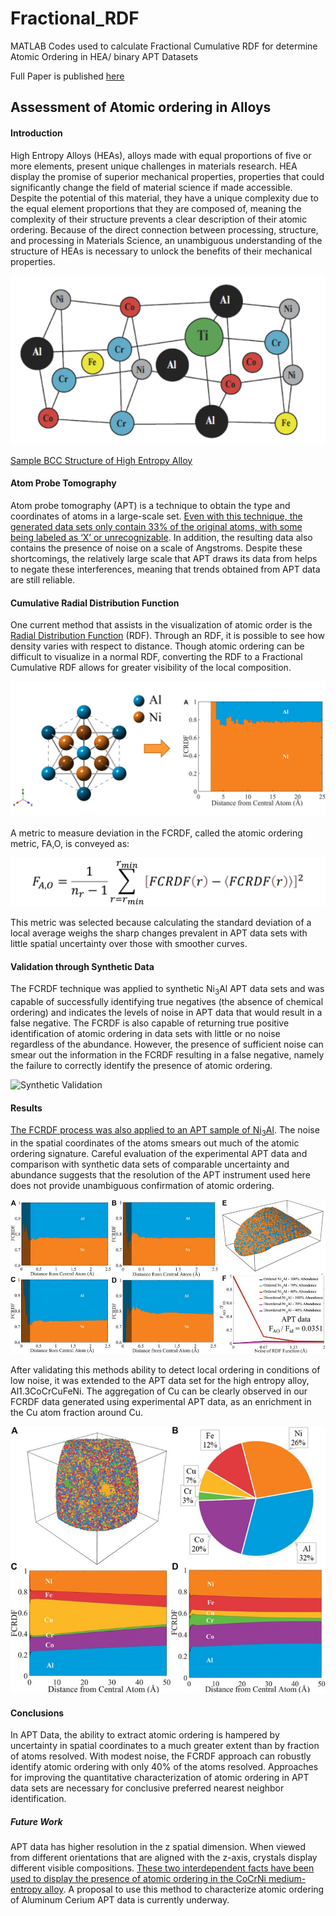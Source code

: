 # Fractional_RDF
MATLAB Codes used to calculate Fractional Cumulative RDF for determine Atomic Ordering in HEA/ binary APT Datasets

Full Paper is published [here](https://doi.org/10.3389/fmats.2021.797418)
## Assessment of Atomic ordering in Alloys

#### Introduction

High Entropy Alloys (HEAs), alloys made with equal proportions of five or more elements, present unique challenges in materials research. HEA display the promise of superior mechanical properties, properties that could significantly change the field of material science if made accessible. Despite the potential of this material, they have a unique complexity due to the equal element proportions that they are composed of, meaning the complexity of their structure prevents a clear description of their atomic ordering. Because of the direct connection between processing, structure, and processing in Materials Science, an unambiguous understanding of the structure of HEAs is necessary to unlock the benefits of their mechanical properties.


![BCC HEA](/res/BCC_HEA.png)

[Sample BCC Structure of High Entropy Alloy](https://www.sciencedirect.com/science/article/abs/pii/S0079642513000789)

#### Atom Probe Tomography
Atom probe tomography (APT) is a technique to obtain the type and coordinates of atoms in a large-scale set. [Even with this technique, the generated data sets only contain 33% of the original atoms, with some being labeled as ‘X’ or unrecognizable](https://www.cambridge.org/core/journals/microscopy-and-microanalysis/article/abs/spatial-resolution-in-atom-probe-tomography/ABBF7C475B485559D50D8A8F9DFE96E8). In addition, the resulting data also contains the presence of noise on a scale of Angstroms. Despite these shortcomings, the relatively large scale that APT draws its data from helps to negate these interferences, meaning that trends obtained from APT data are still reliable. 

#### Cumulative Radial Distribution Function
One current method that assists in the visualization of atomic order is the [Radial Distribution Function](https://en.wikipedia.org/wiki/Radial_distribution_function) (RDF). Through an RDF, it is possible to see how density varies with respect to distance. Though atomic ordering can be difficult to visualize in a normal RDF, converting the RDF to a Fractional Cumulative RDF allows for greater visibility of the local composition.

![CFRDF](/res/CFRDF.png)

A metric to measure deviation in the FCRDF, called the atomic ordering metric, FA,O, is conveyed as:

![FAO](/res/FAO.png)

This metric was selected because calculating the standard deviation of a local average weighs the sharp changes prevalent in APT data sets with little spatial uncertainty over those with smoother curves.

#### Validation through Synthetic Data

The FCRDF technique was applied to synthetic Ni<sub>3</sub>Al APT data sets and was capable of successfully identifying true negatives (the absence of chemical ordering) and indicates the levels of noise in APT data that would result in a false negative. The FCRDF is also capable of returning true positive identification of atomic ordering in data sets with little or no noise regardless of the abundance. However, the presence of sufficient noise can smear out the information in the FCRDF resulting in a false negative, namely the failure to correctly identify the presence of atomic ordering. 

![Synthetic Validation](/res/Synthetic.png)

#### Results
[The FCRDF process was also applied to an APT sample of Ni<sub>3</sub>Al](https://www.nature.com/articles/ncomms6964). The noise in the spatial coordinates of the atoms smears out much of the atomic ordering signature. Careful evaluation of the experimental APT data and comparison with synthetic data sets of comparable uncertainty and abundance suggests that the resolution of the APT instrument used here does not provide unambiguous confirmation of atomic ordering. 

![APT Results](/res/Results_1.jpg)

After validating this methods ability to detect local ordering in conditions of low noise, it was extended to the APT data set for the high entropy alloy, Al1.3CoCrCuFeNi. The aggregation of Cu can be clearly observed in our FCRDF data generated using experimental APT data, as an enrichment in the Cu atom fraction around Cu. 

![HEA Results](/res/Results_2.jpg)

#### Conclusions
In APT Data, the ability to extract atomic ordering is hampered by uncertainty in spatial coordinates to a much greater extent than by fraction of atoms resolved. With modest noise, the FCRDF approach can robustly identify atomic ordering with only 40% of the atoms resolved. Approaches for improving the quantitative characterization of atomic ordering in APT data sets are necessary for conclusive preferred nearest neighbor identification.


##### Future Work
APT data has higher resolution in the z spatial dimension. When viewed from different orientations that are aligned with the z-axis, crystals display different visible compositions. [These two interdependent facts have been used to display the presence of atomic ordering in the CoCrNi medium-entropy alloy](https://www.researchgate.net/publication/353941359_Direct_observation_of_local_chemical_ordering_in_a_few_nanometer_range_in_CoCrNi_medium-entropy_alloy_by_atom_probe_tomography_and_its_impact_on_mechanical_properties). A proposal to use this method to characterize atomic ordering of Aluminum Cerium APT data is currently underway. 


